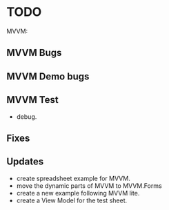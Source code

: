 # TODO

MVVM:



## MVVM Bugs

## MVVM Demo bugs

## MVVM Test

* debug.

## Fixes

## Updates
* create spreadsheet example for MVVM.
* move the dynamic parts of MVVM to MVVM.Forms
* create a new example following MVVM lite.
* create a View Model for the test sheet.



	
	

	
